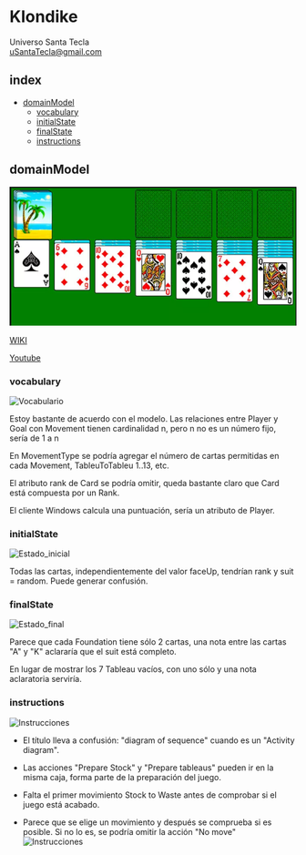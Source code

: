 # Klondike
Universo Santa Tecla  
[uSantaTecla@gmail.com](mailto:uSantaTecla@gmail.com)  

## index

* [domainModel](#domainModel)  
    * [vocabulary](#vocabulary)  
    * [initialState](#initialState)  
    * [finalState](#finalState)
    * [instructions](#instructions)  


## domainModel  
  
![klondike](../docs/images/klondike.png)  

[WIKI](https://es.wikipedia.org/wiki/Solitario_de_cartas)

[Youtube](https://www.youtube.com/watch?v=yjgQXcFVBQY)


### vocabulary

![Vocabulario]()  
  
Estoy bastante de acuerdo con el modelo.
Las relaciones entre Player y Goal con Movement tienen cardinalidad n, pero n no es un número fijo, sería de 1 a n

En MovementType se podría agregar el número de cartas permitidas en cada Movement, TableuToTableu 1..13, etc.

El atributo rank de Card se podría omitir, queda bastante claro que Card está compuesta por un Rank.

El cliente Windows calcula una puntuación, sería un atributo de Player.

### initialState  
  
![Estado_inicial]()  

Todas las cartas, independientemente del valor faceUp, tendrían rank y suit = random. Puede generar confusión.

### finalState 

![Estado_final]()  
  
Parece que cada Foundation tiene sólo 2 cartas, una nota entre las cartas "A" y "K" aclararía que el suit está completo.

En lugar de mostrar los 7 Tableau vacíos, con uno sólo y una nota aclaratoria serviría.



### instructions  
  
![Instrucciones]()  
  
  - El título lleva a confusión: "diagram of sequence" cuando es un "Activity diagram".

  - Las acciones "Prepare Stock" y "Prepare tableaus" pueden ir en la misma caja, forma parte de la preparación del juego.

  -  Falta el primer movimiento Stock to Waste antes de comprobar si el juego está acabado.

  - Parece que se elige un movimiento y después se comprueba si es posible. Si no lo es, se podría omitir la acción "No move"
![Instrucciones]()  
  
